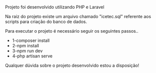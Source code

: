 Projeto foi desenvolvido utilizando PHP e Laravel

Na raiz do projeto existe um arquivo chamado "icetec.sql" referente aos scripts para criação do banco de dados.

Para executar o projeto é necessário seguir os seguintes passos..

- 1-composer install  
- 2-npm install  
- 3-npm run dev  
- 4-php artisan serve  

Qualquer dúvida sobre o projeto desenvolvido estou a disposição!
